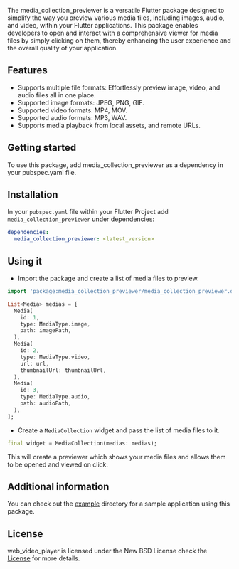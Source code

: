 The media_collection_previewer is a versatile Flutter package designed to simplify the way you preview various media files, 
including images, audio, and video, within your Flutter applications. 
This package enables developers to open and interact with a comprehensive viewer for media files by simply clicking on them, 
thereby enhancing the user experience and the overall quality of your application.

## Features

- Supports multiple file formats: Effortlessly preview image, video, and audio files all in one place.
- Supported image formats: JPEG, PNG, GIF.
- Supported video formats: MP4, MOV.
- Supported audio formats: MP3, WAV.
- Supports media playback from local assets, and remote URLs.

## Getting started

To use this package, add media_collection_previewer as a dependency in your pubspec.yaml file.

## Installation

In your `pubspec.yaml` file within your Flutter Project add `media_collection_previewer` under dependencies:

```yaml
dependencies:
  media_collection_previewer: <latest_version>
```

## Using it

- Import the package and create a list of media files to preview.
```dart
import 'package:media_collection_previewer/media_collection_previewer.dart';

List<Media> medias = [
  Media(
    id: 1,
    type: MediaType.image,
    path: imagePath,
  ),
  Media(
    id: 2,
    type: MediaType.video,
    url: url,
    thumbnailUrl: thumbnailUrl,
  ),
  Media(
    id: 3,
    type: MediaType.audio,
    path: audioPath,
  ),
];
```
- Create a `MediaCollection` widget and pass the list of media files to it.

```dart
final widget = MediaCollection(medias: medias);
```

This will create a previewer which shows your media files and allows them to be opened and viewed on click.

## Additional information

You can check out the [example]('https://github.com/saedkhaled/media_collection_previewer/tree/main/example') directory for a sample application using this package.

## License
web_video_player is licensed under the New BSD License check the [License]('https://github.com/saedkhaled/media_collection_previewer/blob/main/LICENSE') for more details.

